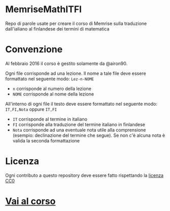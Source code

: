 # MemriseMathITFI
Repo di parole usate per creare il corso di Memrise sulla traduzione dall'ialiano al finlandese dei termini di matematica

# Convenzione
Al febbraio 2016 il corso è gestito solamente da @airon90.

Ogni file corrisponde ad una lezione. Il nome a tale file deve essere formattato nel seguente modo: ```Lez-n-NOME```
- ```n``` corrisponde al numero della lezione
- ```NOME``` corrisponde al nome della lezione

All'interno di ogni file il testo deve essere formattato nel seguente modo: ```IT,FI,Nota``` oppure ```IT,FI```
- ```IT``` corrisponde al termine in italiano
- ```FI``` corrisponde alla traduzione del termine italiano in finlandese
- ```Nota``` corrisponde ad una eventuale nota utile alla comprensione (esempio: declinazione del termine che segue). Se non c'è alcuna nota è valida la seconda formattazione

# Licenza
Ogni contributo a questo repository deve essere fatto rispettando la [licenza CC0](https://github.com/Airon90/MemriseMathITFI/blob/master/LICENSE)

# [Vai al corso](http://www.memrise.com/course/951693/matematiikkamatematica)
